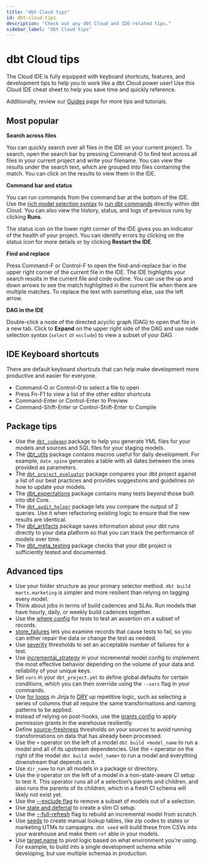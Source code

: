 ```yaml
---
title: "dbt Cloud tips"
id: dbt-cloud-tips
description: "Check out any dbt Cloud and IDE-related tips."
sidebar_label: "dbt Cloud tips"
---
```


# dbt Cloud tips

The Cloud IDE is fully equipped with keyboard shortcuts, features, and development tips to help you to work like a dbt Cloud power user!  Use this Cloud IDE cheat sheet to help you save time and quickly reference. 

Additionally, review our [Guides](/docs/guides/getting-started) page for more tips and tutorials.

## Most popular

**Search across files**

You can quickly search over all files in the IDE on your current project. To search, open the search bar by pressing Command-O to find text across all files in your current project and write your filename. You can view the results under the search text, which are grouped into files containing the match. You can click on the results to view them in the IDE.

**Command bar and status**

You can run commands from the command bar at the bottom of the IDE. Use the [rich model selection syntax](/docs/reference/node-selection/syntax) to [run dbt commands](/docs/reference/dbt-commands) directly within dbt Cloud. You can also view the history, status, and logs of previous runs by clicking **Runs**.

The status icon on the lower right corner of the IDE gives you an indicator of the health of your project. You can identify errors by clicking on the status icon for more details or by clicking **Restart the IDE**.

**Find and replace**

Press Command-F or Control-F to open the find-and-replace bar in the upper right corner of the current file in the IDE. The IDE highlights your search results in the current file and code outline. You can use the up and down arrows to see the match highlighted in the current file when there are multiple matches. To replace the text with something else, use the left arrow.

**DAG in the IDE**

Double-click a node of the directed acyclic graph (DAG) to open that file in a new tab. Click to **Expand** on the upper right side of the DAG and use node selection syntax (`select` or `exclude`) to view a subset of your DAG.

## IDE Keyboard shortcuts

There are default keyboard shortcuts that can help make development more productive and easier for everyone. 

- Command-O or Control-O to select a file to open
- Press Fn-F1 to view a list of the other editor shortcuts
- Command-Enter or Control-Enter to Preview
- Command-Shift-Enter or Control-Shift-Enter to Compile

## Package tips

- Use the [`dbt_codegen`](https://hub.getdbt.com/dbt-labs/codegen/latest/) package to help you generate YML files for your models and sources and SQL files for your staging models.
- The [dbt_utils](https://hub.getdbt.com/dbt-labs/dbt_utils/latest/) package contains macros useful for daily development. For example, `date_spine` generates a table with all dates between the ones provided as parameters.
- The [`dbt_project_evaluator`](https://hub.getdbt.com/dbt-labs/dbt_project_evaluator/latest) package compares your dbt project against a list of our best practices and provides suggestions and guidelines on how to update your models.
- The [dbt_expectations](https://hub.getdbt.com/calogica/dbt_expectations/latest) package contains many tests beyond those built into dbt Core.
- The [`dbt_audit_helper`](https://hub.getdbt.com/#:~:text=adwords-,audit_helper,-codegen) package lets you compare the output of 2 queries. Use it when refactoring existing logic to ensure that the new results are identical.
- The [dbt_artifacts](https://hub.getdbt.com/brooklyn-data/dbt_artifacts/latest) package saves information about your dbt runs directly to your data platform so that you can track the performance of models over time.
- The [dbt_meta_testing](https://hub.getdbt.com/tnightengale/dbt_meta_testing/latest) package checks that your dbt project is sufficiently tested and documented.

## Advanced tips

- Use your folder structure as your primary selector method. `dbt build marts.marketing` is simpler and more resilient than relying on tagging every model.
- Think about jobs in terms of build cadences and SLAs. Run models that have hourly, daily, or weekly build cadences together.
- Use the [where config](/docs/reference/resource-configs/where) for tests to test an assertion on a subset of records.
- [store_failures](/docs/reference/resource-configs/store_failures) lets you examine records that cause tests to fail, so you can either repair the data or change the test as needed.
- Use [severity](/docs/reference/resource-configs/severity) thresholds to set an acceptable number of failures for a test.
- Use [incremental_strategy](/docs/building-a-dbt-project/building-models/configuring-incremental-models#configuring-incremental-strategy) in your incremental model config to implement the most effective behavior depending on the volume of your data and reliability of your unique keys.
- Set `vars` in your `dbt_project.yml` to define global defaults for certain conditions, which you can then override using the `--vars` flag in your commands.
- Use [for loops](/docs/guides/getting-started/learning-more/using-jinja#use-a-for-loop-in-models-for-repeated-sql) in Jinja to [DRY](/docs.getdbt.com/terms/dry) up repetitive logic, such as selecting a series of columns that all require the same transformations and naming patterns to be applied.
- Instead of relying on post-hooks, use the [grants config](/docs/reference/resource-configs/grants) to apply permission grants in the warehouse resiliently.
- Define [source-freshness](/docs/building-a-dbt-project/using-sources#snapshotting-source-data-freshness) thresholds on your sources to avoid running transformations on data that has already been processed.
- Use the `+` operator on the left of a model `dbt build +model_name` to run a model and all of its upstream dependencies. Use the `+` operator on the right of the model `dbt build model_name+` to run a model and everything downstream that depends on it.
- Use `dir_name` to run all models in a package or directory.
- Use the `@` operator on the left of a model in a non-state-aware CI setup to test it. This operator runs all of a selection’s parents and children, and also runs the parents of its children, which in a fresh CI schema will likely not exist yet.
- Use the [--exclude flag](/docs/reference/node-selection/exclude) to remove a subset of models out of a selection.
- Use [state and deferral](/docs/dbt-cloud/using-dbt-cloud/cloud-enabling-continuous-integration#deferral-and-state-comparison) to create a slim CI setup.
- Use the [--full-refresh](/docs/reference/commands/run#refresh-incremental-models) flag to rebuild an incremental model from scratch.
- Use [seeds](/docs/building-a-dbt-project/seeds) to create manual lookup tables, like zip codes to states or marketing UTMs to campaigns. `dbt seed` will build these from CSVs into your warehouse and make them `ref` able in your models.
- Use [target.name](/docs/building-a-dbt-project/building-models/using-custom-schemas#an-alternative-pattern-for-generating-schema-names) to pivot logic based on what environment you’re using. For example, to build into a single development schema while developing, but use multiple schemas in production.

